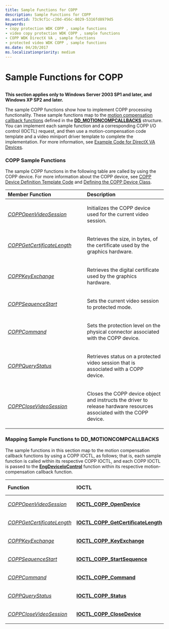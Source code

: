 ```yaml
---
title: Sample Functions for COPP
description: Sample Functions for COPP
ms.assetid: 73c9cf1c-c20d-456c-8029-5316fd8979d5
keywords:
- copy protection WDK COPP , sample functions
- video copy protection WDK COPP , sample functions
- COPP WDK DirectX VA , sample functions
- protected video WDK COPP , sample functions
ms.date: 04/20/2017
ms.localizationpriority: medium
---
```


# Sample Functions for COPP


## <span id="ddk_sample_functions_for_copp_gg"></span><span id="DDK_SAMPLE_FUNCTIONS_FOR_COPP_GG"></span>


**This section applies only to Windows Server 2003 SP1 and later, and Windows XP SP2 and later.**

The sample COPP functions show how to implement COPP processing functionality. These sample functions map to the [motion compensation callback functions](motion-compensation-callbacks.md) defined in the [**DD\_MOTIONCOMPCALLBACKS**](/windows/desktop/api/ddrawint/ns-ddrawint-dd_motioncompcallbacks) structure. You can implement each sample function and a corresponding COPP I/O control (IOCTL) request, and then use a motion-compensation code template and a video miniport driver template to complete the implementation. For more information, see [Example Code for DirectX VA Devices](example-code-for-directx-va-devices.md).

### <span id="COPP_Sample_Functions"></span><span id="copp_sample_functions"></span><span id="COPP_SAMPLE_FUNCTIONS"></span>COPP Sample Functions

The sample COPP functions in the following table are called by using the COPP device. For more information about the COPP device, see [COPP Device Definition Template Code](copp-device-definition-template-code.md) and [Defining the COPP Device Class](defining-the-copp-device-class.md).

<table>
<colgroup>
<col width="50%" />
<col width="50%" />
</colgroup>
<thead>
<tr class="header">
<th align="left">Member Function</th>
<th align="left">Description</th>
</tr>
</thead>
<tbody>
<tr class="odd">
<td align="left"><p><a href="https://docs.microsoft.com/windows-hardware/drivers/display/coppopenvideosession" data-raw-source="[&lt;em&gt;COPPOpenVideoSession&lt;/em&gt;](./coppopenvideosession.md)"><em>COPPOpenVideoSession</em></a></p></td>
<td align="left"><p>Initializes the COPP device used for the current video session.</p></td>
</tr>
<tr class="even">
<td align="left"><p><a href="https://docs.microsoft.com/windows-hardware/drivers/display/coppgetcertificatelength" data-raw-source="[&lt;em&gt;COPPGetCertificateLength&lt;/em&gt;](./coppgetcertificatelength.md)"><em>COPPGetCertificateLength</em></a></p></td>
<td align="left"><p>Retrieves the size, in bytes, of the certificate used by the graphics hardware.</p></td>
</tr>
<tr class="odd">
<td align="left"><p><a href="https://docs.microsoft.com/windows-hardware/drivers/display/coppkeyexchange" data-raw-source="[&lt;em&gt;COPPKeyExchange&lt;/em&gt;](./coppkeyexchange.md)"><em>COPPKeyExchange</em></a></p></td>
<td align="left"><p>Retrieves the digital certificate used by the graphics hardware.</p></td>
</tr>
<tr class="even">
<td align="left"><p><a href="https://docs.microsoft.com/windows-hardware/drivers/display/coppsequencestart" data-raw-source="[&lt;em&gt;COPPSequenceStart&lt;/em&gt;](./coppsequencestart.md)"><em>COPPSequenceStart</em></a></p></td>
<td align="left"><p>Sets the current video session to protected mode.</p></td>
</tr>
<tr class="odd">
<td align="left"><p><a href="https://docs.microsoft.com/windows-hardware/drivers/display/coppcommand" data-raw-source="[&lt;em&gt;COPPCommand&lt;/em&gt;](./coppcommand.md)"><em>COPPCommand</em></a></p></td>
<td align="left"><p>Sets the protection level on the physical connector associated with the COPP device.</p></td>
</tr>
<tr class="even">
<td align="left"><p><a href="https://docs.microsoft.com/windows-hardware/drivers/display/coppquerystatus" data-raw-source="[&lt;em&gt;COPPQueryStatus&lt;/em&gt;](./coppquerystatus.md)"><em>COPPQueryStatus</em></a></p></td>
<td align="left"><p>Retrieves status on a protected video session that is associated with a COPP device.</p></td>
</tr>
<tr class="odd">
<td align="left"><p><a href="https://docs.microsoft.com/windows-hardware/drivers/display/coppclosevideosession" data-raw-source="[&lt;em&gt;COPPCloseVideoSession&lt;/em&gt;](./coppclosevideosession.md)"><em>COPPCloseVideoSession</em></a></p></td>
<td align="left"><p>Closes the COPP device object and instructs the driver to release hardware resources associated with the COPP device.</p></td>
</tr>
</tbody>
</table>

 

### <span id="Mapping_Sample_Functions_to_DD_MOTIONCOMPCALLBACKS"></span><span id="mapping_sample_functions_to_dd_motioncompcallbacks"></span><span id="MAPPING_SAMPLE_FUNCTIONS_TO_DD_MOTIONCOMPCALLBACKS"></span>Mapping Sample Functions to DD\_MOTIONCOMPCALLBACKS

The sample functions in this section map to the motion compensation callback functions by using a COPP IOCTL, as follows; that is, each sample function is called within its respective COPP IOCTL, and each COPP IOCTL is passed to the [**EngDeviceIoControl**](/windows/desktop/api/winddi/nf-winddi-engdeviceiocontrol) function within its respective motion-compensation callback function.

<table>
<colgroup>
<col width="33%" />
<col width="33%" />
<col width="33%" />
</colgroup>
<thead>
<tr class="header">
<th align="left">Function</th>
<th align="left">IOCTL</th>
<th align="left">DD_MOTIONCOMPCALLBACKS member</th>
</tr>
</thead>
<tbody>
<tr class="odd">
<td align="left"><p><a href="https://docs.microsoft.com/windows-hardware/drivers/display/coppopenvideosession" data-raw-source="[&lt;em&gt;COPPOpenVideoSession&lt;/em&gt;](./coppopenvideosession.md)"><em>COPPOpenVideoSession</em></a></p></td>
<td align="left"><p><a href="https://docs.microsoft.com/windows-hardware/drivers/display/" data-raw-source="[&lt;strong&gt;IOCTL_COPP_OpenDevice&lt;/strong&gt;](./index.md)"><strong>IOCTL_COPP_OpenDevice</strong></a></p></td>
<td align="left"><p><strong>CreateMoComp</strong></p></td>
</tr>
<tr class="even">
<td align="left"><p><a href="https://docs.microsoft.com/windows-hardware/drivers/display/coppgetcertificatelength" data-raw-source="[&lt;em&gt;COPPGetCertificateLength&lt;/em&gt;](./coppgetcertificatelength.md)"><em>COPPGetCertificateLength</em></a></p></td>
<td align="left"><p><a href="https://docs.microsoft.com/windows-hardware/drivers/display/ioctl-copp-getcertificatelength" data-raw-source="[&lt;strong&gt;IOCTL_COPP_GetCertificateLength&lt;/strong&gt;](./ioctl-copp-getcertificatelength.md)"><strong>IOCTL_COPP_GetCertificateLength</strong></a></p></td>
<td align="left"><p><strong>RenderMoComp</strong></p></td>
</tr>
<tr class="odd">
<td align="left"><p><a href="https://docs.microsoft.com/windows-hardware/drivers/display/coppkeyexchange" data-raw-source="[&lt;em&gt;COPPKeyExchange&lt;/em&gt;](./coppkeyexchange.md)"><em>COPPKeyExchange</em></a></p></td>
<td align="left"><p><a href="https://docs.microsoft.com/windows-hardware/drivers/display/ioctl-copp-keyexchange" data-raw-source="[&lt;strong&gt;IOCTL_COPP_KeyExchange&lt;/strong&gt;](./ioctl-copp-keyexchange.md)"><strong>IOCTL_COPP_KeyExchange</strong></a></p></td>
<td align="left"><p><strong>RenderMoComp</strong></p></td>
</tr>
<tr class="even">
<td align="left"><p><a href="https://docs.microsoft.com/windows-hardware/drivers/display/coppsequencestart" data-raw-source="[&lt;em&gt;COPPSequenceStart&lt;/em&gt;](./coppsequencestart.md)"><em>COPPSequenceStart</em></a></p></td>
<td align="left"><p><a href="https://docs.microsoft.com/windows-hardware/drivers/display/ioctl-copp-startsequence" data-raw-source="[&lt;strong&gt;IOCTL_COPP_StartSequence&lt;/strong&gt;](./ioctl-copp-startsequence.md)"><strong>IOCTL_COPP_StartSequence</strong></a></p></td>
<td align="left"><p><strong>RenderMoComp</strong></p></td>
</tr>
<tr class="odd">
<td align="left"><p><a href="https://docs.microsoft.com/windows-hardware/drivers/display/coppcommand" data-raw-source="[&lt;em&gt;COPPCommand&lt;/em&gt;](./coppcommand.md)"><em>COPPCommand</em></a></p></td>
<td align="left"><p><a href="https://docs.microsoft.com/windows-hardware/drivers/display/ioctl-copp-command" data-raw-source="[&lt;strong&gt;IOCTL_COPP_Command&lt;/strong&gt;](./ioctl-copp-command.md)"><strong>IOCTL_COPP_Command</strong></a></p></td>
<td align="left"><p><strong>RenderMoComp</strong></p></td>
</tr>
<tr class="even">
<td align="left"><p><a href="https://docs.microsoft.com/windows-hardware/drivers/display/coppquerystatus" data-raw-source="[&lt;em&gt;COPPQueryStatus&lt;/em&gt;](./coppquerystatus.md)"><em>COPPQueryStatus</em></a></p></td>
<td align="left"><p><a href="https://docs.microsoft.com/windows-hardware/drivers/display/ioctl-copp-status" data-raw-source="[&lt;strong&gt;IOCTL_COPP_Status&lt;/strong&gt;](./ioctl-copp-status.md)"><strong>IOCTL_COPP_Status</strong></a></p></td>
<td align="left"><p><strong>RenderMoComp</strong></p></td>
</tr>
<tr class="odd">
<td align="left"><p><a href="https://docs.microsoft.com/windows-hardware/drivers/display/coppclosevideosession" data-raw-source="[&lt;em&gt;COPPCloseVideoSession&lt;/em&gt;](./coppclosevideosession.md)"><em>COPPCloseVideoSession</em></a></p></td>
<td align="left"><p><a href="https://docs.microsoft.com/windows-hardware/drivers/display/" data-raw-source="[&lt;strong&gt;IOCTL_COPP_CloseDevice&lt;/strong&gt;](./index.md)"><strong>IOCTL_COPP_CloseDevice</strong></a></p></td>
<td align="left"><p><strong>DestroyMoComp</strong></p></td>
</tr>
</tbody>
</table>

 

 

